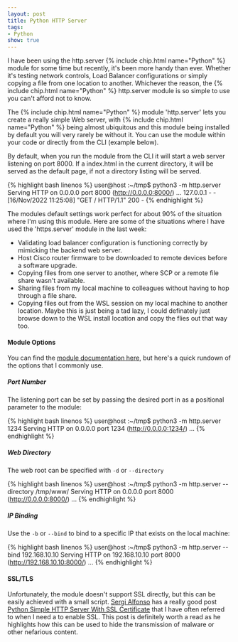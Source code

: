 ```yaml
---
layout: post
title: Python HTTP Server
tags:
- Python
show: true
---
```

<p>
I have been using the http.server {% include chip.html name="Python" %} module for some time but recently, it's been more handy than ever. Whether it's testing network controls, Load Balancer configurations or simply copying a file from one location to another. Whichever the reason, the {% include chip.html name="Python" %} http.server module is so simple to use you can't afford not to know.
</p>
<!--more-->
<p>
The {% include chip.html name="Python" %} module 'http.server' lets you create a really simple Web server, with {% include chip.html name="Python" %} being almost ubiquitous and this module being installed by default you will very rarely be without it. You can use the module within your code or directly from the CLI (example below).
</p>
By default, when you run the module from the CLI it will start a web server listening on port 8000. If a index.html in the current directory, it will be served as the default page, if not a directory listing will be served.

{% highlight bash linenos %}
user@host :~/tmp$ python3 -m http.server
Serving HTTP on 0.0.0.0 port 8000 (http://0.0.0.0:8000/) ...
127.0.0.1 - - [16/Nov/2022 11:25:08] "GET / HTTP/1.1" 200 -
{% endhighlight %}


The modules default settings work perfect for about 90% of the situation where I'm using this module. Here are some of the situations where I have used the 'https.server' module in the last week:

- Validating load balancer configuration is functioning correctly by mimicking the backend web server.
- Host Cisco router firmware to be downloaded to remote devices before a software upgrade.
- Copying files from one server to another, where SCP or a remote file share wasn't available.
- Sharing files from my local machine to colleagues without having to hop through a file share.
- Copying files out from the WSL session on my local machine to another location. Maybe this is just being a tad lazy, I could definately just browse down to the WSL install location and copy the flies out that way too.


#### Module Options

You can find the [module documentation here](https://docs.python.org/3/library/http.server.html), but here's a quick rundown of the options that I commonly use.

##### Port Number

The listening port can be set by passing the desired port in as a positional parameter to the module:

{% highlight bash linenos %}
user@host :~/tmp$ python3 -m http.server 1234
Serving HTTP on 0.0.0.0 port 1234 (http://0.0.0.0:1234/) ...
{% endhighlight %}


##### Web Directory

The web root can be specified with ```-d``` or ```--directory```

{% highlight bash linenos %}
user@host :~/tmp$ python3 -m http.server --directory /tmp/www/
Serving HTTP on 0.0.0.0 port 8000 (http://0.0.0.0:8000/) ...
{% endhighlight %}


##### IP Binding

Use the ```-b``` or ```--bind``` to bind to a specific IP that exists on the local machine:

{% highlight bash linenos %}
user@host :~/tmp$ python3 -m http.server --bind 192.168.10.10
Serving HTTP on 192.168.10.10 port 8000 (http://192.168.10.10:8000/) ...
{% endhighlight %}


#### SSL/TLS

Unfortunately, the module doesn't support SSL directly, but this can be easily achieved with a small script. [Sergi Alfonso](https://medium.com/@SergiAlfonso) has a really good post [Python Simple HTTP Server With SSL Certificate](https://medium.com/@SergiAlfonso/python-simple-http-server-with-ssl-certificate-encrypted-traffic-9c5cbe1fd750) that I have often referred to when I need a to enable SSL. This post is definitely worth a read as he highlights how this can be used to hide the transmission of malware or other nefarious content.


